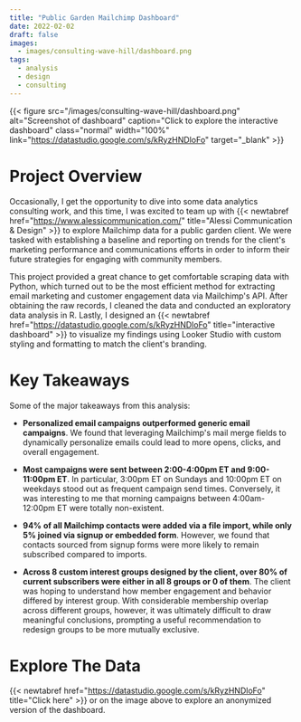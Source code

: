 ```yaml
---
title: "Public Garden Mailchimp Dashboard"
date: 2022-02-02
draft: false
images:
  - images/consulting-wave-hill/dashboard.png
tags: 
  - analysis
  - design
  - consulting
---
```


{{< figure src="/images/consulting-wave-hill/dashboard.png" alt="Screenshot of dashboard" caption="Click to explore the interactive dashboard" class="normal" width="100%" link="https://datastudio.google.com/s/kRyzHNDloFo" target="_blank" >}} 

# Project Overview
Occasionally, I get the opportunity to dive into some data analytics consulting work, and this time, I was excited to team up with {{< newtabref href="https://www.alessicommunication.com/" title="Alessi Communication & Design" >}} to explore Mailchimp data for a public garden client. We were tasked with establishing a baseline and reporting on trends for the client's marketing performance and communications efforts in order to inform their future strategies for engaging with community members.  

This project provided a great chance to get comfortable scraping data with Python, which turned out to be the most efficient method for extracting email marketing and customer engagement data via Mailchimp's API. After obtaining the raw records, I cleaned the data and conducted an exploratory data analysis in R. Lastly, I designed an {{< newtabref href="https://datastudio.google.com/s/kRyzHNDloFo" title="interactive dashboard" >}} to visualize my findings using Looker Studio with custom styling and formatting to match the client's branding. 

# Key Takeaways
Some of the major takeaways from this analysis:

* **Personalized email campaigns outperformed generic email campaigns**. We found that leveraging Mailchimp's mail merge fields to dynamically personalize emails could lead to more opens, clicks, and overall engagement. 

* **Most campaigns were sent between 2:00-4:00pm ET and 9:00-11:00pm ET**. In particular, 3:00pm ET on Sundays and 10:00pm ET on weekdays stood out as frequent campaign send times. Conversely, it was interesting to me that morning campaigns between 4:00am-12:00pm ET were totally non-existent. 

* **94% of all Mailchimp contacts were added via a file import, while only 5% joined via signup or embedded form**. However, we found that contacts sourced from signup forms were more likely to remain subscribed compared to imports.

* **Across 8 custom interest groups designed by the client, over 80% of current subscribers were either in all 8 groups or 0 of them**. The client was hoping to understand how member engagement and behavior differed by interest group. With considerable membership overlap across different groups, however, it was ultimately difficult to draw meaningful conclusions, prompting a useful recommendation to redesign groups to be more mutually exclusive. 

# Explore The Data
{{< newtabref href="https://datastudio.google.com/s/kRyzHNDloFo" title="Click here" >}} or on the image above to explore an anonymized version of the dashboard.